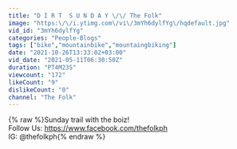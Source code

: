 ```yaml
---
title: "D I R T  S U N D A Y \/\/ The Folk"
image: "https:\/\/i.ytimg.com\/vi\/3mYh6dylfYg\/hqdefault.jpg"
vid_id: "3mYh6dylfYg"
categories: "People-Blogs"
tags: ["bike","mountainbike","mountaingbiking"]
date: "2021-10-26T13:33:02+03:00"
vid_date: "2021-05-11T06:30:50Z"
duration: "PT4M23S"
viewcount: "172"
likeCount: "9"
dislikeCount: "0"
channel: "The Folk"
---
```

{% raw %}Sunday trail with the boiz!<br />Follow Us: <a rel="nofollow" target="blank" href="https://www.facebook.com/thefolkph">https://www.facebook.com/thefolkph</a><br />IG: @thefolkph{% endraw %}
